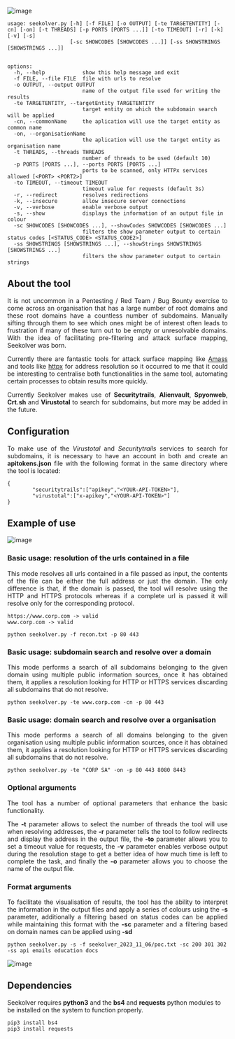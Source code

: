 ![image](https://user-images.githubusercontent.com/55555187/222470819-24e20322-3a83-44ab-8f64-a7a6947f3a98.png)

```
usage: seekolver.py [-h] [-f FILE] [-o OUTPUT] [-te TARGETENTITY] [-cn] [-on] [-t THREADS] [-p PORTS [PORTS ...]] [-to TIMEOUT] [-r] [-k] [-v] [-s]
                    [-sc SHOWCODES [SHOWCODES ...]] [-ss SHOWSTRINGS [SHOWSTRINGS ...]]


options:
  -h, --help            show this help message and exit
  -f FILE, --file FILE  file with urls to resolve
  -o OUTPUT, --output OUTPUT
                        name of the output file used for writing the results
  -te TARGETENTITY, --targetEntity TARGETENTITY
                        target entity on which the subdomain search will be applied
  -cn, --commonName     the aplication will use the target entity as common name
  -on, --organisationName
                        the aplication will use the target entity as organisation name
  -t THREADS, --threads THREADS
                        number of threads to be used (default 10)
  -p PORTS [PORTS ...], --ports PORTS [PORTS ...]
                        ports to be scanned, only HTTPx services allowed [<PORT> <PORT2>]
  -to TIMEOUT, --timeout TIMEOUT
                        timeout value for requests (default 3s)
  -r, --redirect        resolves redirections
  -k, --insecure        allow insecure server connections
  -v, --verbose         enable verbose output
  -s, --show            displays the information of an output file in colour
  -sc SHOWCODES [SHOWCODES ...], --showCodes SHOWCODES [SHOWCODES ...]
                        filters the show parameter output to certain status codes [<STATUS_CODE> <STATUS_CODE2>]
  -ss SHOWSTRINGS [SHOWSTRINGS ...], --showStrings SHOWSTRINGS [SHOWSTRINGS ...]
                        filters the show parameter output to certain strings
```

## About the tool

<div align="justify">

It is not uncommon in a Pentesting / Red Team / Bug Bounty exercise to come across an organisation that has a large number of root domains and these root domains have a countless number of subdomains. Manually sifting through them to see which ones might be of interest often leads to frustration if many of these turn out to be empty or unresolvable domains. With the idea of facilitating pre-filtering and attack surface mapping, Seekolver was born.

Currently there are fantastic tools for attack surface mapping like [Amass](https://github.com/OWASP/Amass) and tools like [httpx](https://github.com/projectdiscovery/httpx) for address resolution so it occurred to me that it could be interesting to centralise both functionalities in the same tool, automating certain processes to obtain results more quickly. 

Currently Seekolver makes use of **Securitytrails**, **Alienvault**, **Spyonweb**, **Crt.sh** and **Virustotal** to search for subdomains, but more may be added in the future.

</div>

## Configuration

<div align="justify">

To make use of the *Virustotal* and *Securitytrails* services to search for subdomains, it is necessary to have an account in both and create an **apitokens.json** file with the following format in the same directory where the tool is located:

</div>

```
{
        "securitytrails":["apikey","<YOUR-API-TOKEN>"],
        "virustotal":["x-apikey","<YOUR-API-TOKEN>"]
}
```

## Example of use

![image](https://github.com/Krypteria/Seekolver/assets/55555187/388ec97d-04f3-4746-8190-af628a190ca0)

### Basic usage: resolution of the urls contained in a file

<div align="justify">

This mode resolves all urls contained in a file passed as input, the contents of the file can be either the full address or just the domain. The only difference is that, if the domain is passed, the tool will resolve using the HTTP and HTTPS protocols whereas if a complete url is passed it will resolve only for the corresponding protocol.

</div>

```
https://www.corp.com -> valid
www.corp.com -> valid
```

```
python seekolver.py -f recon.txt -p 80 443
```

### Basic usage: subdomain search and resolve over a domain

<div align="justify">

This mode performs a search of all subdomains belonging to the given domain using multiple public information sources, once it has obtained them, it applies a resolution looking for HTTP or HTTPS services discarding all subdomains that do not resolve.

</div>

```
python seekolver.py -te www.corp.com -cn -p 80 443
```

### Basic usage: domain search and resolve over a organisation

<div align="justify">

This mode performs a search of all domains belonging to the given organisation using multiple public information sources, once it has obtained them, it applies a resolution looking for HTTP or HTTPS services discarding all subdomains that do not resolve.

</div>

```
python seekolver.py -te "CORP SA" -on -p 80 443 8080 8443
```

### Optional arguments

<div align="justify">

The tool has a number of optional parameters that enhance the basic functionality.

The **-t** parameter allows to select the number of threads the tool will use when resolving addresses, the **-r** parameter tells the tool to follow redirects and display the address in the output file, the **-to** parameter allows you to set a timeout value for requests, the **-v** parameter enables verbose output during the resolution stage to get a better idea of how much time is left to complete the task, and finally the **-o** parameter allows you to choose the name of the output file.

</div>

### Format arguments

<div align="justify">

To facilitate the visualisation of results, the tool has the ability to interpret the information in the output files and apply a series of colours using the **-s** parameter, additionally a filtering based on status codes can be applied while maintaining this format with the **-sc** parameter and a filtering based on domain names can be applied using **-sd**

</div>

```
python seekolver.py -s -f seekolver_2023_11_06/poc.txt -sc 200 301 302 -ss api emails education docs
```

![image](https://github.com/Krypteria/Seekolver/assets/55555187/a4b2f512-2114-44be-bbd8-f2f8a0938131)

## Dependencies

Seekolver requires **python3** and the **bs4** and **requests** python modules to be installed on the system to function properly.

```
pip3 install bs4
pip3 install requests
```
